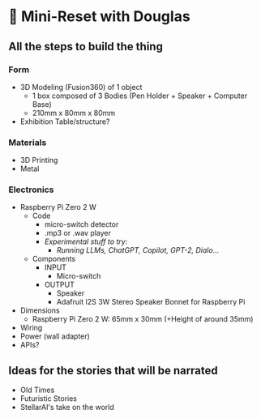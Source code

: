 # 🔁 Mini-Reset with Douglas

## All the steps to build the thing

### Form
- 3D Modeling (Fusion360) of 1 object
    - 1 box composed of 3 Bodies (Pen Holder + Speaker + Computer Base)
    - 210mm x 80mm x 80mm
- Exhibition Table/structure?

### Materials
- 3D Printing
- Metal

### Electronics
- Raspberry Pi Zero 2 W
    - Code
        - micro-switch detector
        - .mp3 or .wav player
        - _Experimental stuff to try:_
            - _Running LLMs, ChatGPT, Copilot, GPT-2, Dialo..._
    - Components
        - INPUT
            - Micro-switch
        - OUTPUT
            - Speaker
            - Adafruit I2S 3W Stereo Speaker Bonnet for Raspberry Pi
- Dimensions
    - Raspberry Pi Zero 2 W: 65mm x 30mm (+Height of around 35mm)
- Wiring
- Power (wall adapter)
- APIs?


## Ideas for the stories that will be narrated
- Old Times
- Futuristic Stories
- StellarAI's take on the world